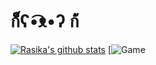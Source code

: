 

# ก็็็็็็็็็็็็็ʕ•͡ᴥ•ʔ ก้้้้้้้้้้้
[![Rasika's github stats](https://github-readme-stats.vercel.app/api?username=rasika2012&show_icons=true&theme=radical)](https://github.com/anuraghazra/github-readme-stats)
[![Game](https://nbsp1221.github.io/react-minesweeper-game)
